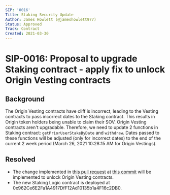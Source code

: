 ```yaml
---
SIP: '0016'
Title: Staking Security Update
Author: James Howlett (@jameshowlett977)
Status: Approved
Track: Contract
Created: 2021-03-30
---
```


# SIP-0016: Proposal to upgrade Staking contract - apply fix to unlock Origin Vesting contracts

## Background
The Origin Vesting contracts have cliff is incorrect, leading to the Vesting contracts to pass incorrect dates to the Staking contract. 
This results in Origin token holders being unable to claim their SOV. Origin Vesting contracts aren't upgradable. 
Therefore, we need to update 2 functions in Staking contract: `getPriorUserStakeByDate` and `withdraw`. 
Dates passed to these functions will be adjusted (only for incorrect dates) to the end of the current 2 week period (March 26, 2021 10:28:15 AM for Origin Vestings).

## Resolved
- The change implemented in [this pull request](https://github.com/DistributedCollective/Sovryn-smart-contracts/pull/180) at [this commit](https://github.com/DistributedCollective/Sovryn-smart-contracts/pull/180/commits/def4f0237c7e729332294374f9a8e2ab1b658955) will be implemented to unlock Origin Vesting contracts.
- The new Staking Logic contract is deployed at 0x962Ce6E2Fa1A4917DfF12Ad10135b1a4F16c2DB0.

